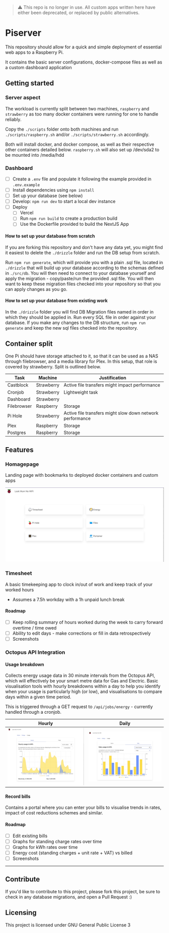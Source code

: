> ⚠️ This repo is no longer in use. All custom apps written here have either been deprecated, or replaced by public alternatives.

# Piserver

This repository should allow for a quick and simple deployment of essential web apps to a Raspberry Pi.

It contains the basic server configurations, docker-compose files as well as a custom dashboard application

## Getting started

### Server aspect

The workload is currently split between two machines, `raspberry` and `strawberry` as too many docker containers were running for one to handle reliably.

Copy the `./scripts` folder onto both machines and run `./scripts/raspberry.sh` and/or `./scripts/strawberry.sh` accordingly.

Both will install docker, and docker compose, as well as their respective other containers detailed below. `raspberry.sh` will also set up /dev/sda2 to be mounted into /media/hdd

### Dashboard

- [ ] Create a `.env` file and populate it following the example provided in `.env.example`
- [ ] Install dependencies using `npm install`
- [ ] Set up your database (see below)
- [ ] Develop: `npm run dev` to start a local dev instance
- [ ] Deploy
  - [ ] Vercel
  - [ ] Run `npm run build` to create a production build
  - [ ] Use the Dockerfile provided to build the NextJS App

#### How to set up your database from scratch

If you are forking this repository and don't have any data yet, you might find it easiest to delete the `./drizzle` folder and run the DB setup from scratch.

Run `npm run generate`, which will provide you with a plain .sql file, located in `./drizzle` that will build up your database according to the schemas defined in `./src/db`. You will then need to connect to your database yourself and apply the migration - copy/paste/run the provided .sql file. You will then want to keep these migration files checked into your repository so that you can apply changes as you go.

#### How to set up your database from existing work

In the `./drizzle` folder you will find DB Migration files named in order in which they should be applied in. Run every SQL file in order against your database. If you make any changes to the DB structure, run `npm run generate` and keep the new sql files checked into the repository.

## Container split

One Pi should have storage attached to it, so that it can be used as a NAS through filebrowser, and a media library for Plex. In this setup, that role is covered by strawberry. Split is outlined below.

| Task        | Machine    | Justification                                             |
| ----------- | ---------- | --------------------------------------------------------- |
| Castblock   | Strawberry | Active file transfers might impact performance            |
| Cronjob     | Strawberry | Lightweight task                                          |
| Dashboard   | Strawberry |                                                           |
| Filebrowser | Raspberry  | Storage                                                   |
| Pi Hole     | Strawberry | Active file transfers might slow down network performance |
| Plex        | Raspberry  | Storage                                                   |
| Postgres    | Raspberry  | Storage                                                   |

## Features

### Homagepage

Landing page with bookmarks to deployed docker containers and custom apps

![Homepage](./.github/screenshots/homepage.jpg)

### Timesheet

A basic timekeeping app to clock in/out of work and keep track of your worked hours

- Assumes a 7.5h workday with a 1h unpaid lunch break

#### Roadmap

- [ ] Keep rolling summary of hours worked during the week to carry forward overtime / time owed
- [ ] Ability to edit days - make corrections or fill in data retrospectively
- [ ] Screenshots

### Octopus API Integration

#### Usage breakdown

Collects energy usage data in 30 minute intervals from the Octopus API, which will effectively be your smart metre data for Gas and Electric. Basic visualisation tools with hourly breakdowns within a day to help you identify when your usage is particularly high (or low), and visualisations to compare days within a given time period.

This is triggered through a GET request to `/api/jobs/energy` - currently handled through a cronjob.

| Hourly                                             | Daily                                            |
| -------------------------------------------------- | ------------------------------------------------ |
| ![Hourly](./.github/screenshots/energy-hourly.jpg) | ![Daily](./.github/screenshots/energy-daily.jpg) |

#### Record bills

Contains a portal where you can enter your bills to visualise trends in rates, impact of cost reductions schemes and similar.

#### Roadmap

- [ ] Edit existing bills
- [ ] Graphs for standing charge rates over time
- [ ] Graphs for kWh rates over time
- [ ] Energy cost (standing charges + unit rate + VAT) vs billed
- [ ] Screenshots

---

## Contribute

If you'd like to contribute to this project, please fork this project, be sure to check in any database migrations, and open a Pull Request :)

## Licensing

This project is licensed under GNU General Public License 3
